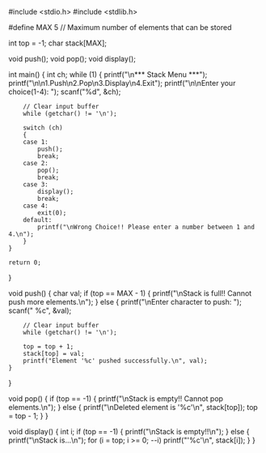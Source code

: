 #include <stdio.h>
#include <stdlib.h>

#define MAX 5 // Maximum number of elements that can be stored

int top = -1;
char stack[MAX];

void push();
void pop();
void display();

int main()
{
    int ch;
    while (1)
    {
        printf("\n*** Stack Menu ***");
        printf("\n\n1.Push\n2.Pop\n3.Display\n4.Exit");
        printf("\n\nEnter your choice(1-4): ");
        scanf("%d", &ch);

        // Clear input buffer
        while (getchar() != '\n');

        switch (ch)
        {
        case 1:
            push();
            break;
        case 2:
            pop();
            break;
        case 3:
            display();
            break;
        case 4:
            exit(0);
        default:
            printf("\nWrong Choice!! Please enter a number between 1 and 4.\n");
        }
    }

    return 0;
}

void push()
{
    char val;
    if (top == MAX - 1)
    {
        printf("\nStack is full!! Cannot push more elements.\n");
    }
    else
    {
        printf("\nEnter character to push: ");
        scanf(" %c", &val);

        // Clear input buffer
        while (getchar() != '\n');

        top = top + 1;
        stack[top] = val;
        printf("Element '%c' pushed successfully.\n", val);
    }
}

void pop()
{
    if (top == -1)
    {
        printf("\nStack is empty!! Cannot pop elements.\n");
    }
    else
    {
        printf("\nDeleted element is '%c'\n", stack[top]);
        top = top - 1;
    }
}

void display()
{
    int i;
    if (top == -1)
    {
        printf("\nStack is empty!!\n");
    }
    else
    {
        printf("\nStack is...\n");
        for (i = top; i >= 0; --i)
            printf("'%c'\n", stack[i]);
    }
}